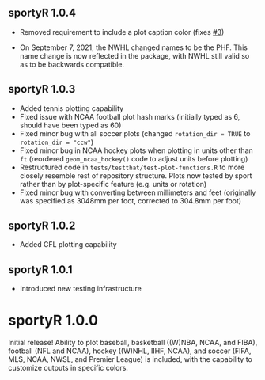 ## sportyR 1.0.4

- Removed requirement to include a plot caption color (fixes [#3](https://github.com/rossdrucker/sportyR/issues/3))

- On September 7, 2021, the NWHL changed names to be the PHF. This name change is now reflected in the package, with NWHL still valid so as to be backwards compatible.

## sportyR 1.0.3

- Added tennis plotting capability
- Fixed issue with NCAA football plot hash marks (initially typed as 6, should have been typed as 60)
- Fixed minor bug with all soccer plots (changed `rotation_dir = TRUE` to `rotation_dir = "ccw"`)
- Fixed minor bug in NCAA hockey plots when plotting in units other than `ft` (reordered `geom_ncaa_hockey()` code to adjust units before plotting)
- Restructured code in `tests/testthat/test-plot-functions.R` to more closely resemble rest of repository structure. Plots now tested by sport rather than by plot-specific feature (e.g. units or rotation)
- Fixed minor bug with converting between millimeters and feet (originally was specified as 3048mm per foot, corrected to 304.8mm per foot)

## sportyR 1.0.2

- Added CFL plotting capability

## sportyR 1.0.1

- Introduced new testing infrastructure

# sportyR 1.0.0

Initial release! Ability to plot baseball, basketball ((W)NBA, NCAA, and FIBA), football (NFL and NCAA), hockey ((W)NHL, IIHF, NCAA), and soccer (FIFA, MLS, NCAA, NWSL, and Premier League) is included, with the capability to customize outputs in specific colors.

